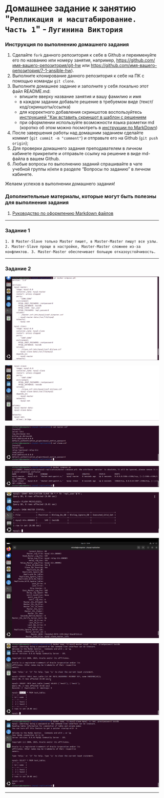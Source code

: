 # Домашнее задание к занятию "`Репликация и масштабирование. Часть 1`" - `Лугинина Виктория`


### Инструкция по выполнению домашнего задания

   1. Сделайте `fork` данного репозитория к себе в Github и переименуйте его по названию или номеру занятия, например, https://github.com/имя-вашего-репозитория/git-hw или  https://github.com/имя-вашего-репозитория/7-1-ansible-hw).
   2. Выполните клонирование данного репозитория к себе на ПК с помощью команды `git clone`.
   3. Выполните домашнее задание и заполните у себя локально этот файл README.md:
      - впишите вверху название занятия и вашу фамилию и имя
      - в каждом задании добавьте решение в требуемом виде (текст/код/скриншоты/ссылка)
      - для корректного добавления скриншотов воспользуйтесь [инструкцией "Как вставить скриншот в шаблон с решением](https://github.com/netology-code/sys-pattern-homework/blob/main/screen-instruction.md)
      - при оформлении используйте возможности языка разметки md (коротко об этом можно посмотреть в [инструкции  по MarkDown](https://github.com/netology-code/sys-pattern-homework/blob/main/md-instruction.md))
   4. После завершения работы над домашним заданием сделайте коммит (`git commit -m "comment"`) и отправьте его на Github (`git push origin`);
   5. Для проверки домашнего задания преподавателем в личном кабинете прикрепите и отправьте ссылку на решение в виде md-файла в вашем Github.
   6. Любые вопросы по выполнению заданий спрашивайте в чате учебной группы и/или в разделе “Вопросы по заданию” в личном кабинете.
   
Желаем успехов в выполнении домашнего задания!
   
### Дополнительные материалы, которые могут быть полезны для выполнения задания

1. [Руководство по оформлению Markdown файлов](https://gist.github.com/Jekins/2bf2d0638163f1294637#Code)

---

### Задание 1

`1. В Master-Slave только Master пишет, в Master-Master пишут все узлы.
2. Master-Slave проще в настройке, Master-Master сложнее из-за конфликтов.
3. Master-Master обеспечивает большую отказоустойчивость.`

---

### Задание 2

![1.png](https://github.com/victorialugi/12-06-hw/blob/main/1.png)

![2.png](https://github.com/victorialugi/12-06-hw/blob/main/2.png)

![3.png](https://github.com/victorialugi/12-06-hw/blob/main/3.png)

![4.png](https://github.com/victorialugi/12-06-hw/blob/main/4.png)

![5.png](https://github.com/victorialugi/12-06-hw/blob/main/5.png)

![6.png](https://github.com/victorialugi/12-06-hw/blob/main/6.png)

![7.png](https://github.com/victorialugi/12-06-hw/blob/main/7.png)

![8.png](https://github.com/victorialugi/12-06-hw/blob/main/8.png)

---
